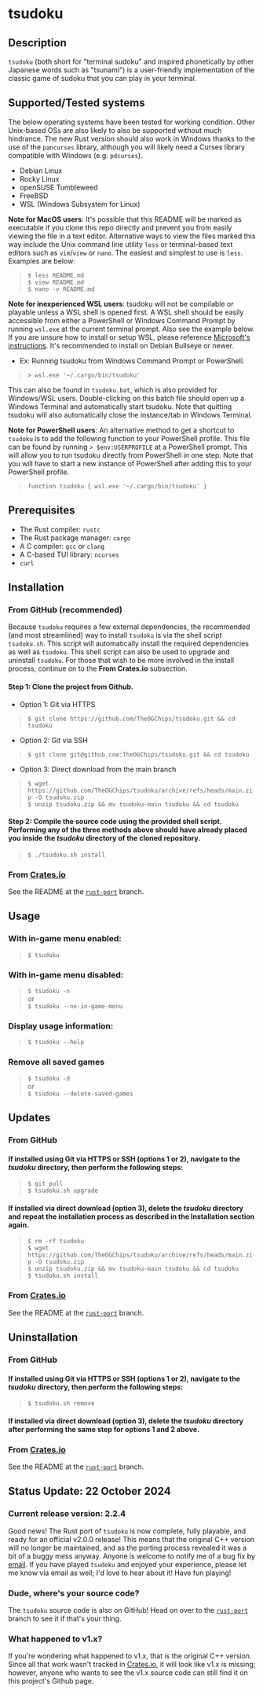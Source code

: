 # tsudoku

## Description

`tsudoku` (both short for "terminal sudoku" and inspired phonetically by other Japanese words such as "tsunami") is a user-friendly implementation of the classic game of sudoku that you can play in your terminal.

## Supported/Tested systems

The below operating systems have been tested for working condition. Other Unix-based OSs are also likely to also be supported without much hindrance. The new Rust version should also work in Windows thanks to the use of the `pancurses` library, although you will likely need a Curses library compatible with Windows (e.g. `pdcurses`).

- Debian Linux
- Rocky Linux
- openSUSE Tumbleweed
- FreeBSD
- WSL (Windows Subsystem for Linux)

**Note for MacOS users**: It's possible that this README will be marked as executable if you clone this repo directly and prevent you from easily viewing the file in a text editor. Alternative ways to view the files marked this way include the Unix command line utility `less` or terminal-based text editors such as `vim`/`view` or `nano`. The easiest and simplest to use is `less`. Examples are below:

>`$ less README.md`  
>`$ view README.md`  
>`$ nano -v README.md`

**Note for inexperienced WSL users**: tsudoku will not be compilable or playable unless a WSL shell is opened first. A WSL shell should be easily accessible from either a PowerShell or Windows Command Prompt by running `wsl.exe` at the current terminal prompt. Also see the example below. If you are unsure how to install or setup WSL, please reference [Microsoft's instructions](https://learn.microsoft.com/en-us/windows/wsl/install). It's recommended to install on Debian Bullseye or newer.

- Ex: Running tsudoku from Windows Command Prompt or PowerShell.

>`> wsl.exe '~/.cargo/bin/tsudoku'`

This can also be found in `tsudoku.bat`, which is also provided for Windows/WSL users. Double-clicking on this batch file should open up a Windows Terminal and automatically start tsudoku. Note that quitting tsudoku will also automatically close the instance/tab in Windows Terminal.

**Note for PowerShell users**: An alternative method to get a shortcut to `tsudoku` is to add the following function to your PowerShell profile. This file can be found by running `> $env:USERPROFILE` at a PowerShell prompt. This will allow you to run tsudoku directly from PowerShell in one step. Note that you will have to start a new instance of PowerShell after adding this to your PowerShell profile.

>`function tsudoku { wsl.exe '~/.cargo/bin/tsudoku' }`

## Prerequisites

- The Rust compiler: `rustc`
- The Rust package manager: `cargo`
- A C compiler: `gcc` or `clang`
- A C-based TUI library: `ncurses`
- `curl`

## Installation

### From GitHub (recommended)

Because `tsudoku` requires a few external dependencies, the recommended (and most streamlined) way to install `tsudoku` is via the shell script `tsudoku.sh`. This script will automatically install the required dependencies as well as `tsudoku`. This shell script can also be used to upgrade and uninstall `tsudoku`. For those that wish to be more involved in the install process, continue on to the **From Crates.io** subsection.

#### Step 1: Clone the project from Github.

- Option 1: Git via HTTPS
>`$ git clone https://github.com/TheOGChips/tsudoku.git && cd tsudoku`

- Option 2: Git via SSH
>`$ git clone git@github.com:TheOGChips/tsudoku.git && cd tsudoku`

- Option 3: Direct download from the main branch
>`$ wget https://github.com/TheOGChips/tsudoku/archive/refs/heads/main.zip -O tsudoku.zip`  
>`$ unzip tsudoku.zip && mv tsudoku-main tsudoku && cd tsudoku`

#### Step 2: Compile the source code using the provided shell script. Performing any of the three methods above should have already placed you inside the *tsudoku* directory of the cloned repository.

>`$ ./tsudoku.sh install`

### From [Crates.io](https://crates.io/crates/tsudoku)

See the README at the [`rust-port`](https://github.com/TheOGChips/tsudoku/tree/rust-port) branch.

## Usage

### With in-game menu enabled:

>`$ tsudoku`

### With in-game menu disabled:

>`$ tsudoku -n`  
>or  
>`$ tsudoku --no-in-game-menu`
                 
### Display usage information:

>`$ tsudoku --help`
    
### Remove all saved games

>`$ tsudoku -d`  
>or  
>`$ tsudoku --delete-saved-games`

## Updates

### From GitHub

#### If installed using Git via HTTPS or SSH (options 1 or 2), navigate to the *tsudoku* directory, then perform the following steps:

>`$ git pull`  
>`$ tsudoku.sh upgrade`

#### If installed via direct download (option 3), delete the *tsudoku* directory and repeat the installation process as described in the **Installation** section again.

>`$ rm -rf tsudoku`  
>`$ wget https://github.com/TheOGChips/tsudoku/archive/refs/heads/main.zip -O tsudoku.zip`  
>`$ unzip tsudoku.zip && mv tsudoku-main tsudoku && cd tsudoku`  
>`$ tsudoku.sh install`

### From [Crates.io](https://crates.io/crates/tsudoku)

See the README at the [`rust-port`](https://github.com/TheOGChips/tsudoku/tree/rust-port) branch.

## Uninstallation

### From GitHub

#### If installed using Git via HTTPS or SSH (options 1 or 2), navigate to the *tsudoku* directory, then perform the following steps:

>`$ tsudoku.sh remove`

#### If installed via direct download (option 3), delete the *tsudoku* directory after performing the same step for options 1 and 2 above.

### From [Crates.io](https://crates.io/crates/tsudoku)

See the README at the [`rust-port`](https://github.com/TheOGChips/tsudoku/tree/rust-port) branch.

## Status Update: 22 October 2024

### Current release version: 2.2.4

Good news! The Rust port of `tsudoku` is now complete, fully playable, and ready for an official v2.0.0 release! This means that the original C++ version will no longer be maintained, and as the porting process revealed it was a bit of a buggy mess anyway. Anyone is welcome to notify me of a bug fix by [email](github.spokesman589@passmail.net). If you have played `tsudoku` and enjoyed your experience, please let me know via email as well; I'd love to hear about it! Have fun playing!

### Dude, where's your source code?

The `tsudoku` source code is also on GitHub! Head on over to the [`rust-port`](https://github.com/TheOGChips/tsudoku/tree/rust-port) branch to see it if that's your thing.

### What happened to v1.x?

If you're wondering what happened to v1.x, that is the original C++ version. Since all that work wasn't tracked in [Crates.io](https://crates.io/crates/tsudoku), it will look like v1.x is missing; however, anyone who wants to see the v1.x source code can still find it on this project's Github page.

